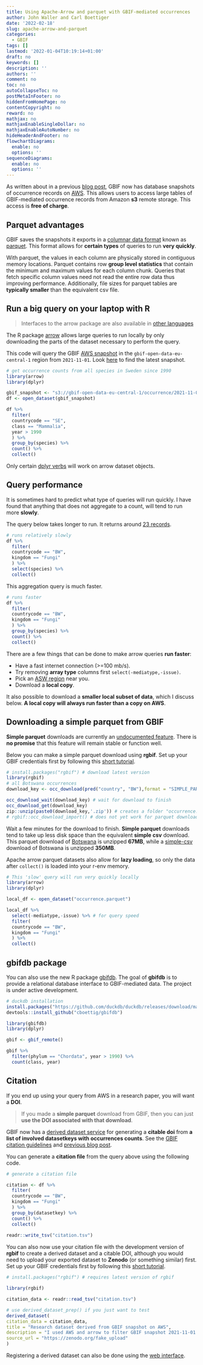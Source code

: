```yaml
---
title: Using Apache-Arrow and parquet with GBIF-mediated occurrences
author: John Waller and Carl Boettiger
date: '2022-02-18'
slug: apache-arrow-and-parquet
categories:
  - GBIF
tags: []
lastmod: '2022-01-04T10:19:14+01:00'
draft: no
keywords: []
description: ''
authors: ''
comment: no
toc: no
autoCollapseToc: no
postMetaInFooter: no
hiddenFromHomePage: no
contentCopyright: no
reward: no
mathjax: no
mathjaxEnableSingleDollar: no
mathjaxEnableAutoNumber: no
hideHeaderAndFooter: no
flowchartDiagrams:
  enable: no
  options: ''
sequenceDiagrams:
  enable: no
  options: ''
---
```


As written about in a previous [blog post](https://data-blog.gbif.org/post/aws-and-gbif/), GBIF now has database snapshots of occurrence records on [AWS](https://registry.opendata.aws/gbif/). This allows users to access large tables of GBIF-mediated occurrence records from Amazon **s3** remote storage. This access is **free of charge**.

<!--more-->

## Parquet advantages

GBIF saves the snapshots it exports in a [columnar data format](https://en.wikipedia.org/wiki/Column-oriented_DBMS) known as [parquet](https://parquet.apache.org/). This format allows for **certain types** of queries to run **very quickly**. 

With parquet, the values in each column are physically stored in contiguous memory locations. Parquet contains row **group level statistics** that contain the minimum and maximum values for each column chunk. Queries that fetch specific column values need not read the entire row data thus improving performance. Additionally, file sizes for parquet tables are **typically smaller** than the equivalent csv file.

## Run a big query on your laptop with R

> Interfaces to the arrow package are also available in [other languages](https://arrow.apache.org/)

The R package [arrow](https://arrow.apache.org/docs/r/) allows large queries to run locally by only downloading the parts of the dataset necessary to perform the query.

This code will query the GBIF [AWS snapshot](https://registry.opendata.aws/gbif/) in the `gbif-open-data-eu-central-1` region from `2021-11-01`. Look [here](https://gbif-open-data-af-south-1.s3.af-south-1.amazonaws.com/index.html#occurrence/) to find the latest snapshot. 

```r 
# get occurrence counts from all species in Sweden since 1990
library(arrow)
library(dplyr)

gbif_snapshot <- "s3://gbif-open-data-eu-central-1/occurrence/2021-11-01/occurrence.parquet"
df <- open_dataset(gbif_snapshot)

df %>% 
  filter(
  countrycode == "SE",
  class == "Mammalia", 
  year > 1990
  ) %>%
  group_by(species) %>% 
  count() %>%
  collect()
```

Only certain [dplyr verbs](https://arrow.apache.org/docs/r/articles/dataset.html) will work on arrow dataset objects.  

## Query performance

It is sometimes hard to predict what type of queries will run quickly. I have found that anything that does not aggregate to a count, will tend to run more **slowly**. 

The query below takes longer to run. It returns around [23 records](https://www.gbif.org/occurrence/search?country=BW&has_coordinate=true&has_geospatial_issue=false&taxon_key=5&license=CC0_1_0&license=CC_BY_4_0). 

```r
# runs relatively slowly
df %>% 
  filter(
  countrycode == "BW",
  kingdom == "Fungi"
  ) %>%
  select(species) %>%
  collect()
```

This aggregation query is much faster. 

```r
# runs faster
df %>% 
  filter(
  countrycode == "BW",
  kingdom == "Fungi"
  ) %>%
  group_by(species) %>%
  count() %>% 
  collect()
```

There are a few things that can be done to make arrow queries **run faster**: 

- Have a fast internet connection (>=100 mb/s).
- Try removing **array type** columns first `select(-mediatype,-issue)`.
- Pick an [ASW region](https://registry.opendata.aws/gbif/) near you.
- Download a **local copy**.

It also possible to download a **smaller local subset of data**, which I discuss below. **A local copy will always run faster than a copy on AWS**. 

## Downloading a simple parquet from GBIF

**Simple parquet** downloads are currently an [undocumented feature](https://github.com/gbif/gbif-api/blob/dev/src/main/java/org/gbif/api/model/occurrence/DownloadFormat.java). There is **no promise** that this feature will remain stable or function well.   

Below you can make a simple parquet download using **rgbif**. Set up your GBIF credentials first by following this [short tutorial](https://docs.ropensci.org/rgbif/articles/gbif_credentials.html).

```r
# install.packages("rgbif") # download latest version
library(rgbif)
# all Botswana occurrences
download_key <- occ_download(pred("country", "BW"),format = "SIMPLE_PARQUET") 

occ_download_wait(download_key) # wait for download to finish
occ_download_get(download_key) 
zip::unzip(paste0(download_key,'.zip')) # creates a folder "occurrence.parquet"
# rgbif::occ_download_import() # does not yet work for parquet downloads.
```

Wait a few minutes for the download to finish. **Simple parquet** downloads tend to take up less disk space than the equivalent **simple csv** download. This parquet download of [Botswana](https://www.gbif.org/occurrence/search?country=BW) is unzipped **67MB**, while a [simple-csv](https://www.gbif.org/occurrence/download/0138730-210914110416597) download of Botswana is unzipped **350MB**. 

Apache arrow parquet datasets also allow for **lazy loading**, so only the data after `collect()` is loaded into your r-env memory. 

```r
# This 'slow' query will run very quickly locally
library(arrow)
library(dplyr)

local_df <- open_dataset("occurrence.parquet")

local_df %>% 
  select(-mediatype,-issue) %>% # for query speed
  filter(
  countrycode == "BW",
  kingdom == "Fungi"
  ) %>%
  collect()
```

## gbifdb package

You can also use the new R package [gbifdb](https://github.com/cboettig/gbifdb). The goal of **gbifdb** is to provide a relational database interface to GBIF-mediated data. The project is under active development.

```r 
# duckdb installation 
install.packages("https://github.com/duckdb/duckdb/releases/download/master-builds/duckdb_r_src.tar.gz", repos = NULL)
devtools::install_github("cboettig/gbifdb")
```

```r
library(gbifdb)
library(dplyr)  

gbif <- gbif_remote()

gbif %>%
  filter(phylum == "Chordata", year > 1990) %>%
  count(class, year)
```

## Citation

If you end up using your query from AWS in a research paper, you will want a **DOI**. 

> If you made a **simple parquet** download from GBIF, then you can just **use the DOI associated with that download**. 

GBIF now has a [derived dataset service](https://www.gbif.org/derived-dataset/register) for generating a **citable doi** from **a list of involved datasetkeys with occurrences counts**. See the [GBIF citation guidelines](https://www.gbif.org/citation-guidelines) and [previous blog post](https://data-blog.gbif.org/post/derived-datasets/).

You can generate a **citation file** from the query above using the following code. 

```r
# generate a citation file 

citation <- df %>% 
  filter(
  countrycode == "BW",
  kingdom == "Fungi"
  ) %>%
  group_by(datasetkey) %>%
  count() %>% 
  collect()
  
readr::write_tsv("citation.tsv")  
```

You can also now use your citation file with the development version of **rgbif** to create a derived dataset and a citable DOI, although you would need to upload your exported dataset to **Zenodo** (or something similar) first. Set up your GBIF credentials first by following this [short tutorial](https://docs.ropensci.org/rgbif/articles/gbif_credentials.html).

```r
# install.packages("rgbif") # requires latest version of rgbif

library(rgbif)

citation_data <- readr::read_tsv("citation.tsv")

# use derived_dataset_prep() if you just want to test
derived_dataset(
citation_data = citation_data,
title = "Research dataset derived from GBIF snapshot on AWS",
description = "I used AWS and arrow to filter GBIF snapshot 2021-11-01.",
source_url = "https://zenodo.org/fake_upload"
)
```

Registering a derived dataset can also be done using the [web interface](https://www.gbif.org/derived-dataset/register). 
